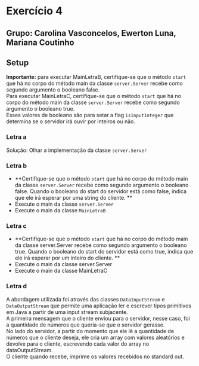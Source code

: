 # Exercício 4
## Grupo: Carolina Vasconcelos, Ewerton Luna, Mariana Coutinho

## Setup
**Importante:** para executar MainLetraB, certifique-se que o método `start` que há no corpo do método main da classe `server.Server` recebe como segundo argumento o booleano false.<br>
Para executar MainLetraC, certifique-se que o método `start` que há no corpo do método main da classe `server.Server` recebe como segundo argumento o booleano true.<br>
Esses valores de booleano são para setar a flag `isInputInteger` que determina se o servidor irá ouvir por inteiros ou não.

### Letra a
Solução: Olhar a implementação da classe `server.Server`

### Letra b
* **Certifique-se que o método `start` que há no corpo do método main da classe `server.Server` recebe como segundo argumento o booleano false. Quando o booleano do start do servidor está como false, indica que ele irá esperar por uma string do cliente. **
* Execute o main da classe `server.Server`  
* Execute o main da classe `MainLetraB`

### Letra c
* **Certifique-se que o método `start` que há no corpo do método main da classe server.Server recebe como segundo argumento o booleano true. Quando o booleano do start do servidor está como true, indica que ele irá esperar por um inteiro do cliente. **
* Execute o main da classe server.Server
* Execute o main da classe MainLetraC

### Letra d
A abordagem utilizada foi através das classes `DataInputStream` e `DataOutputStream` que permite uma aplicação ler e escrever tipos primitivos em Java a partir de uma input stream subjacente. <br>
A primeira mensagem que o cliente enviou para o servidor, nesse caso, foi a quantidade de números que queria-se que o servidor gerasse.<br>
No lado do servidor, a partir do momento que ele lê a quantidade de números que o cliente deseja, ele cria um array com valores aleatórios e devolve para o cliente, escrevendo cada valor do array no dataOutputStream.<br>
O cliente quando recebe, imprime os valores recebidos no standard out.
